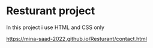 # Resturant project

In this project i use HTML and CSS only

https://mina-saad-2022.github.io/Resturant/contact.html

